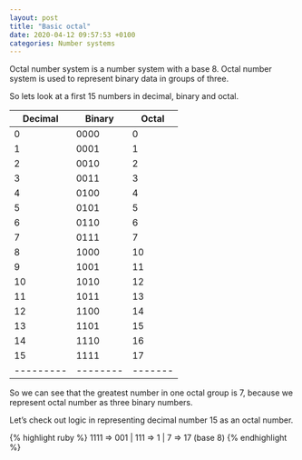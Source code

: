 ```yaml
---
layout: post
title: "Basic octal"
date: 2020-04-12 09:57:53 +0100
categories: Number systems
---
```

Octal number system is a number system with a base 8. Octal number system is used to represent binary data in groups of three.

So lets look at a first 15 numbers in decimal, binary and octal.

| Decimal | Binary | Octal |
|---------|--------|-------|
| 0       | 0000   | 0     |
| 1       | 0001   | 1     |
| 2       | 0010   | 2     |
| 3       | 0011   | 3     |
| 4       | 0100   | 4     |
| 5       | 0101   | 5     |
| 6       | 0110   | 6     |
| 7       | 0111   | 7     |
| 8       | 1000   | 10    |
| 9       | 1001   | 11    |
| 10      | 1010   | 12    |
| 11      | 1011   | 13    |
| 12      | 1100   | 14    |
| 13      | 1101   | 15    |
| 14      | 1110   | 16    |
| 15      | 1111   | 17    |
|---------|--------|-------|

So we can see that the greatest number in one octal group is 7, because we represent octal number as three binary numbers.

Let’s check out logic in representing decimal number 15 as an octal number.

{% highlight ruby %}
1111
  => 001 | 111
  =>   1 |   7
  => 17 (base 8)
{% endhighlight %}